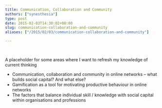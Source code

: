 ```yaml
---
title: Communication, Collaboration and Community
authors: ["synesthesia"]
type: post
date: 2015-02-03T14:30:02+00:00
slug: communication-collaboration-and-community 
aliases: ["/2015/02/03/communication-collaboration-and-community"]

---
```

&nbsp;

A placeholder for some areas where I want to refresh my knowledge of current thinking

  * Communication, collaboration and community in online networks &#8211; what builds social capital? And what else?
  * Gamification as a tool for motivating productive behaviour in online networks
  * The factors that balance individual skill / knowledge with social capital within organisations and professions

&nbsp;